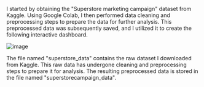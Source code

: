 I started by obtaining the "Superstore marketing campaign" dataset from Kaggle.  Using Google Colab, I then performed data cleaning and preprocessing steps to prepare the data for further analysis. This preprocessed data was subsequently saved, and I utilized it to create the following interactive dashboard.

![image](https://github.com/Kaladiya-Ilaf/SuperstoreMarketingCampaignDashboard/assets/66785403/295af91d-7daa-4060-8e6e-1410704851dc)


The file named "superstore_data" contains the raw dataset I downloaded from Kaggle. This raw data has undergone cleaning and preprocessing steps to prepare it for analysis. The resulting preprocessed data is stored in the file named "superstorecampaign_data".

